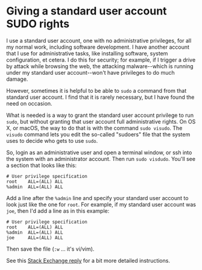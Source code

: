 # Giving a standard user account SUDO rights

I use a standard user account, one with no administrative privileges, for all my normal work, including software development. I have another account that I use for administrative tasks, like installing software, system configuration, et cetera. I do this for security; for example, if I trigger a drive by attack while browsing the web, the attacking malware--which is running under my standard user account--won't have privileges to do much damage.

However, sometimes it is helpful to be able to `sudo` a command from that standard user account. I find that it is rarely necessary, but I have found the need on occasion.

What is needed is a way to grant the standard user account privilege to run `sudo`, but without granting that user account full administrative rights. On OS X, or macOS, the way to do that is with the command `sudo visudo`. The `visudo` command lets you edit the so-called "sudoers" file that the system uses to decide who gets to use `sudo`.

So, login as an administrative user and open a terminal window, or ssh into the system with an administrator account. Then run `sudo visdudo`. You'll see a section that looks like this:

```
# User privilege specification
root    ALL=(ALL) ALL
%admin  ALL=(ALL) ALL
```

Add a line after the `%admin` line and specify your standard user account to look just like the one for `root`. For example, if my standard user account was `joe`, then I'd add a line as in this example:

```
# User privilege specification
root    ALL=(ALL) ALL
%admin  ALL=(ALL) ALL
joe     ALL=(ALL) ALL
```

Then save the file (`:w` ... it's vi/vim).

See this [Stack Exchange reply][instructions] for a bit more detailed instructions.

[instructions]: https://apple.stackexchange.com/a/76094/184353
